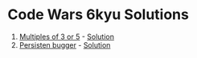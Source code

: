 # Code Wars 6kyu Solutions

1. [Multiples of 3 or 5](https://www.codewars.com/kata/multiples-of-3-or-5) - [Solution](https://github.com/shmesa22/code_wars_6kyu/blob/master/src/multiples_of_3_or_5/index.js)
1. [Persisten bugger](https://www.codewars.com/kata/persistent-bugger) - [Solution](https://github.com/shmesa22/code_wars_6kyu/blob/master/src/persistent_bugger/index.js)
